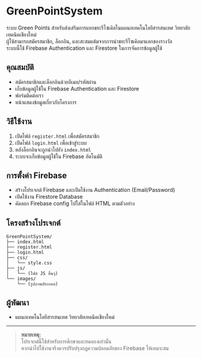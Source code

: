 # GreenPointSystem

ระบบ Green Points สำหรับส่งเสริมการแยกขยะรีไซเคิลในแผนกเทคโนโลยีสารสนเทศ วิทยาลัยเทคนิคเชียงใหม่  
ผู้ใช้สามารถสมัครสมาชิก, ล็อกอิน, และสะสมแต้มจากการนำขยะรีไซเคิลมาแลกของรางวัล  
ระบบนี้ใช้ Firebase Authentication และ Firestore ในการจัดการข้อมูลผู้ใช้

## คุณสมบัติ

- สมัครสมาชิกและล็อกอินด้วยอีเมล/รหัสผ่าน
- เก็บข้อมูลผู้ใช้ใน Firebase Authentication และ Firestore
- ฟอร์มติดต่อเรา
- หน้าแสดงข้อมูลเกี่ยวกับโครงการ

## วิธีใช้งาน

1. เปิดไฟล์ `register.html` เพื่อสมัครสมาชิก
2. เปิดไฟล์ `login.html` เพื่อเข้าสู่ระบบ
3. หลังล็อกอินจะถูกนำไปยัง `index.html`
4. ระบบจะเก็บข้อมูลผู้ใช้ใน Firebase อัตโนมัติ

## การตั้งค่า Firebase

- สร้างโปรเจกต์ Firebase และเปิดใช้งาน Authentication (Email/Password)
- เปิดใช้งาน Firestore Database
- คัดลอก Firebase config ไปใส่ในไฟล์ HTML ตามตัวอย่าง

## โครงสร้างโปรเจกต์

```
GreenPointSystem/
├── index.html
├── register.html
├── login.html
├── css/
│   └── style.css
├── js/
│   └── (ไฟล์ JS อื่นๆ)
└── images/
    └── (รูปภาพประกอบ)
```

## ผู้พัฒนา

- แผนกเทคโนโลยีสารสนเทศ วิทยาลัยเทคนิคเชียงใหม่

---

> **หมายเหตุ:**  
> โปรเจกต์นี้ใช้สำหรับการศึกษาและทดลองเท่านั้น  
> หากนำไปใช้งานจริงควรปรับปรุงกฎความปลอดภัยของ Firebase ให้เหมาะสม
